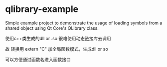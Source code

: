 # qlibrary-example
Simple example project to demonstrate the usage of loading symbols from a shared object using Qt Core's QLibrary class.

使用c++类生成的dll or .so 很难使用动态链接库去调用

故 转换用 extern "C" 加全局函数模式，生成dll or so 

可以方便通过函数名进入函数接口
